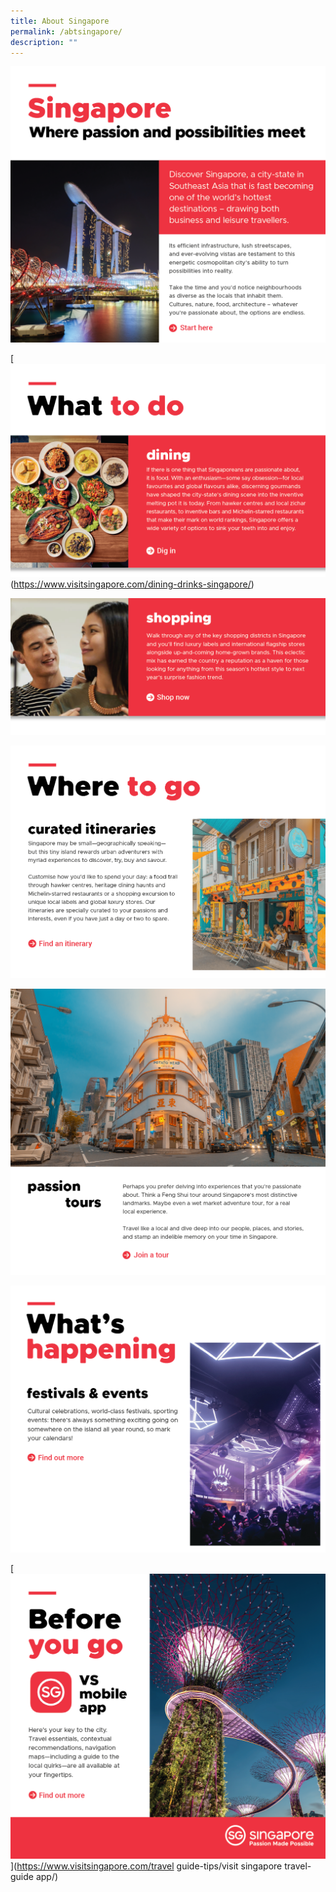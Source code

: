 ```yaml
---
title: About Singapore
permalink: /abtsingapore/
description: ""
---
```

[![Singapore](/images/STB/1-%20Intro.png)](https://www.visitsingapore.com/en/)

[![Dining](/images/STB/2-Dining.png)(https://www.visitsingapore.com/dining-drinks-singapore/)

[![Shopping](/images/STB/3-Shopping.png)](https://www.visitsingapore.com/singapore-shopping/)

[![Itineraries](/images/STB/4%20-%20Itineraries.png)](https://www.visitsingapore.com/singapore/itineraries/)

[![Tour](/images/STB/5%20-%20Passion%20tours.png)](https://www.visitsingapore.com/singapore-tours/)

[![Event](/images/STB/6-Events.png)](https://www.visitsingapore.com/festivals-events-singapore/)

[![App](/images/STB/7-%20VS%20app.png)](https://www.visitsingapore.com/travel guide-tips/visit singapore travel-guide app/)